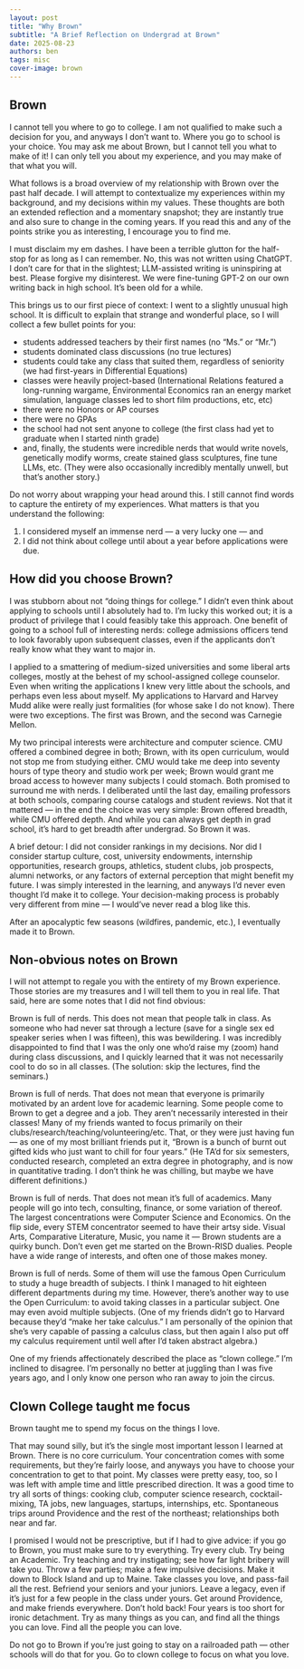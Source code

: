 ```yaml
---
layout: post
title: "Why Brown"
subtitle: "A Brief Reflection on Undergrad at Brown"
date: 2025-08-23
authors: ben
tags: misc
cover-image: brown
---
```

## Brown

I cannot tell you where to go to college. I am not qualified to make such a decision for you, and anyways I don’t want to. Where you go to school is your choice. You may ask me about Brown, but I cannot tell you what to make of it! I can only tell you about my experience, and you may make of that what you will. 

What follows is a broad overview of my relationship with Brown over the past half decade. I will attempt to contextualize my experiences within my background, and my decisions within my values. These thoughts are both an extended reflection and a momentary snapshot; they are instantly true and also sure to change in the coming years. If you read this and any of the points strike you as interesting, I encourage you to find me. 

I must disclaim my em dashes. I have been a terrible glutton for the half-stop for as long as I can remember. No, this was not written using ChatGPT. I don’t care for that in the slightest; LLM-assisted writing is uninspiring at best. Please forgive my disinterest. We were fine-tuning GPT-2 on our own writing back in high school. It’s been old for a while.

This brings us to our first piece of context: I went to a slightly unusual high school. It is difficult to explain that strange and wonderful place, so I will collect a few bullet points for you:
- students addressed teachers by their first names (no “Ms.” or “Mr.”)
- students dominated class discussions (no true lectures)
- students could take any class that suited them, regardless of seniority (we had first-years in Differential Equations)
- classes were heavily project-based (International Relations featured a long-running wargame, Environmental Economics ran an energy market simulation, language classes led to short film productions, etc, etc)
- there were no Honors or AP courses
- there were no GPAs
- the school had not sent anyone to college (the first class had yet to graduate when I started ninth grade)
- and, finally, the students were incredible nerds that would write novels, genetically modify worms, create stained glass sculptures, fine tune LLMs, etc. (They were also occasionally incredibly mentally unwell, but that’s another story.)

Do not worry about wrapping your head around this. I still cannot find words to capture the entirety of my experiences. What matters is that you understand the following: 
1. I considered myself an immense nerd — a very lucky one — and
2. I did not think about college until about a year before applications were due.

## How did you choose Brown?
I was stubborn about not “doing things for college.” I didn’t even think about applying to schools until I absolutely had to. I’m lucky this worked out; it is a product of privilege that I could feasibly take this approach. One benefit of going to a school full of interesting nerds: college admissions officers tend to look favorably upon subsequent classes, even if the applicants don’t really know what they want to major in.

I applied to a smattering of medium-sized universities and some liberal arts colleges, mostly at the behest of my school-assigned college counselor. Even when writing the applications I knew very little about the schools, and perhaps even less about myself. My applications to Harvard and Harvey Mudd alike were really just formalities (for whose sake I do not know). There were two exceptions. The first was Brown, and the second was Carnegie Mellon.

My two principal interests were architecture and computer science. CMU offered a combined degree in both; Brown, with its open curriculum, would not stop me from studying either. CMU would take me deep into seventy hours of type theory and studio work per week; Brown would grant me broad access to however many subjects I could stomach. Both promised to surround me with nerds. I deliberated until the last day, emailing professors at both schools, comparing course catalogs and student reviews. Not that it mattered — in the end the choice was very simple: Brown offered breadth, while CMU offered depth. And while you can always get depth in grad school, it’s hard to get breadth after undergrad. So Brown it was.

A brief detour: I did not consider rankings in my decisions. Nor did I consider startup culture, cost, university endowments, internship opportunities, research groups, athletics, student clubs, job prospects, alumni networks, or any factors of external perception that might benefit my future. I was simply interested in the learning, and anyways I’d never even thought I’d make it to college. Your decision-making process is probably very different from mine — I would’ve never read a blog like this.

After an apocalyptic few seasons (wildfires, pandemic, etc.), I eventually made it to Brown.

## Non-obvious notes on Brown
I will not attempt to regale you with the entirety of my Brown experience. Those stories are my treasures and I will tell them to you in real life. That said, here are some notes that I did not find obvious:

Brown is full of nerds. This does not mean that people talk in class. As someone who had never sat through a lecture (save for a single sex ed speaker series when I was fifteen), this was bewildering. I was incredibly disappointed to find that I was the only one who’d raise my (zoom) hand during class discussions, and I quickly learned that it was not necessarily cool to do so in all classes. (The solution: skip the lectures, find the seminars.)

Brown is full of nerds. That does not mean that everyone is primarily motivated by an ardent love for academic learning. Some people come to Brown to get a degree and a job. They aren’t necessarily interested in their classes! Many of my friends wanted to focus primarily on their clubs/research/teaching/volunteering/etc. That, or they were just having fun — as one of my most brilliant friends put it, “Brown is a bunch of burnt out gifted kids who just want to chill for four years.” (He TA’d for six semesters, conducted research, completed an extra degree in photography, and is now in quantitative trading. I don’t think he was chilling, but maybe we have different definitions.)

Brown is full of nerds. That does not mean it’s full of academics. Many people will go into tech, consulting, finance, or some variation of thereof. The largest concentrations were Computer Science and Economics. On the flip side, every STEM concentrator seemed to have their artsy side. Visual Arts, Comparative Literature, Music, you name it — Brown students are a quirky bunch. Don’t even get me started on the Brown-RISD dualies. People have a wide range of interests, and often one of those makes money.

Brown is full of nerds. Some of them will use the famous Open Curriculum to study a huge breadth of subjects. I think I managed to hit eighteen different departments during my time. However, there’s another way to use the Open Curriculum: to avoid taking classes in a particular subject. One may even avoid multiple subjects. (One of my friends didn’t go to Harvard because they’d “make her take calculus.” I am personally of the opinion that she’s very capable of passing a calculus class, but then again I also put off my calculus requirement until well after I’d taken abstract algebra.)

One of my friends affectionately described the place as “clown college.” I’m inclined to disagree. I’m personally no better at juggling than I was five years ago, and I only know one person who ran away to join the circus.

## Clown College taught me focus
Brown taught me to spend my focus on the things I love. 

That may sound silly, but it’s the single most important lesson I learned at Brown. There is no core curriculum. Your concentration comes with some requirements, but they’re fairly loose, and anyways you have to choose your concentration to get to that point. My classes were pretty easy, too, so I was left with ample time and little prescribed direction. It was a good time to try all sorts of things: cooking club, computer science research, cocktail-mixing, TA jobs, new languages, startups, internships, etc. Spontaneous trips around Providence and the rest of the northeast; relationships both near and far. 

I promised I would not be prescriptive, but if I had to give advice: if you go to Brown, you must make sure to try everything. Try every club. Try being an Academic. Try teaching and try instigating; see how far light bribery will take you. Throw a few parties; make a few impulsive decisions. Make it down to Block Island and up to Maine. Take classes you love, and pass-fail all the rest. Befriend your seniors and your juniors. Leave a legacy, even if it’s just for a few people in the class under yours. Get around Providence, and make friends everywhere. Don’t hold back! Four years is too short for ironic detachment. Try as many things as you can, and find all the things you can love. Find all the people you can love. 

Do not go to Brown if you’re just going to stay on a railroaded path — other schools will do that for you. Go to clown college to focus on what you love.
